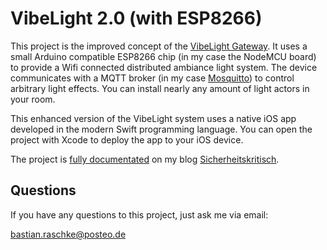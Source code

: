 # VibeLight 2.0 (with ESP8266)

This project is the improved concept of the [VibeLight Gateway](https://github.com/bastianraschke/vibelightgateway). It uses a small Arduino compatible ESP8266 chip (in my case the NodeMCU board) to provide a Wifi connected distributed ambiance light system. The device communicates with a MQTT broker (in my case [Mosquitto](https://mosquitto.org/)) to control arbitrary light effects. You can install nearly any amount of light actors in your room.

This enhanced version of the VibeLight system uses a native iOS app developed in the modern Swift programming language. You can open the project with Xcode to deploy the app to your iOS device.

The project is [fully documentated](https://sicherheitskritisch.de/2016/08/iot-stimmungslicht-mit-esp8266-steuerbar-über-internet-via-ios-app/) on my blog [Sicherheitskritisch](https://sicherheitskritisch.de).

## Questions

If you have any questions to this project, just ask me via email:

<bastian.raschke@posteo.de>
